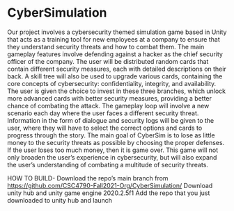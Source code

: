 # CyberSimulation

Our project involves a cybersecurity themed simulation game based in Unity that acts as a training tool for new employees at a company to ensure that they understand security threats and how to combat them. The main gameplay features involve defending against a hacker as the chief security officer of the company. The user will be distributed random cards that contain different security measures, each with detailed descriptions on their back. A skill tree will also be used to upgrade various cards, containing the core concepts of cybersecurity: confidentiality, integrity, and availability. The user is given the choice to invest in these three branches, which unlock more advanced cards with better security measures, providing a better chance of combating the attack. The gameplay loop will involve a new scenario each day where the user faces a different security threat. Information in the form of dialogue and security logs will be given to the user, where they will have to select the correct options and cards to progress through the story. The main goal of CyberSim is to lose as little money to the security threats as possible by choosing the proper defenses. If the user loses too much money, then it is game over. This game will not only broaden the user’s experience in cybersecurity, but will also expand the user’s understanding of combating a multitude of security threats.


HOW TO BUILD-
Download the repo’s main branch from https://github.com/CSC4790-Fall2021-Org/CyberSimulation/
Download unity hub and unity game engine 2020.2.5f1
Add the repo that you just downloaded to unity hub and launch

